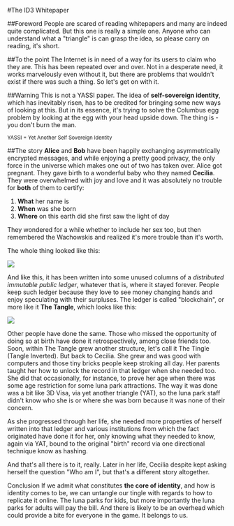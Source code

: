 
#The ID3 Whitepaper 

##Foreword
People are scared of reading whitepapers and many are indeed quite complicated. But this one is really a simple one. Anyone who can understand what a "triangle" is can grasp the idea, so please carry on reading, it's short. 

##To the point 
The Internet is in need of a way for its users to claim who they are. This has been repeated over and over. Not in a desperate need, it works marvelously even without it, but there are problems that wouldn't exist if there was such a thing. So let's get on with it. 

##Warning
This is not a YASSI paper. The idea of **self-sovereign identity**, which has inevitably risen, has to be credited for bringing some new ways of looking at this. But in its essence, it's trying to solve the Columbus egg problem by looking at the egg with your head upside down. The thing is - you don't burn the man.

<small>YASSI = Yet Another Self Sovereign Identity  </small>

##The story 
**Alice** and **Bob** have been happily exchanging asymmetrically encrypted messages, and while enjoying a pretty good privacy, the only force in the universe which makes one out of two has taken over. Alice got pregnant. 
They gave birth to a wonderful baby who they named **Cecilia**. They were overwhelmed with joy and love and it was absolutely no trouble for **both** of them to certify:
 
1. **What** her name is
2. **When** was she born
3. **Where** on this earth did she first saw the light of day 

They wondered for a while whether to include her sex too, but then remembered the Wachowskis and realized it's more trouble than it's worth.

The whole thing looked like this:

<img src="https://archive.org/download/ID3_YAT/Untitled%20Diagram%20(1).png"/>


And like this, it has been written into some unused columns of a *distributed immutable public ledger*, whatever that is, where it stayed forever. People keep such ledger because they love to see money changing hands and enjoy speculating with their surpluses. The ledger is called "blockchain", or more like it **The Tangle**, which looks like this:

<img src="https://archive.org/download/tangle_201710/tangle.png"/>

Other people have done the same. Those who missed the opportunity of doing so at birth have done it retrospectively, among close friends too. Soon, within The Tangle grew another structure, let's call it The Tingle (Tangle Inverted). 
But back to Cecilia. She grew and was good with computers and those tiny bricks people keep stroking all day. Her parents taught her how to unlock the record in that ledger when she needed too. She did that occasionally, for instance, to prove her age when there was some age restriction for some luna park attractions. The way it was done was a bit like 3D Visa, via yet another triangle (YAT), so the luna park staff didn't know who she is or where she was born because it was none of their concern. 

As she progressed through her life, she needed more properties of herself written into that ledger and various institutions from which the fact originated have done it for her, only knowing what they needed to know, again via YAT, bound to the original "birth" record via one directional technique know as hashing.  

And that's all there is to it, really. Later in her life, Cecilia despite kept asking herself the question "Who am I", but that's a different story altogether. 

Conclusion
If we admit what constitutes **the core of identity**, and how is identity comes to be, we can untangle our tingle with regards to how to replicate it online. The luna parks for kids, but more importantly the luna parks for adults will pay the bill. And there is likely to be an overhead which could provide a bite for everyone in the game. It belongs to us. 





